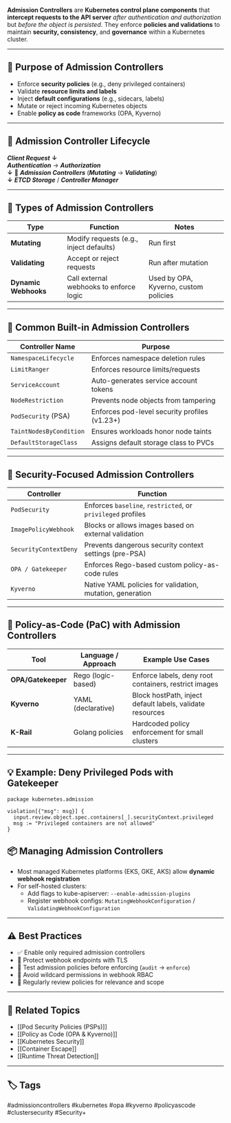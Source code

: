 **Admission Controllers** are **Kubernetes control plane components** that **intercept requests to the API server** *after authentication and authorization* but *before the object is persisted*. They enforce **policies and validations** to maintain **security, consistency**, and **governance** within a Kubernetes cluster.

---

## 🎯 Purpose of Admission Controllers

- Enforce **security policies** (e.g., deny privileged containers)
- Validate **resource limits and labels**
- Inject **default configurations** (e.g., sidecars, labels)
- Mutate or reject incoming Kubernetes objects
- Enable **policy as code** frameworks (OPA, Kyverno)

---

## 🔁 Admission Controller Lifecycle

***Client Request*** 
**↓**  
***Authentication*** → ***Authorization***  
**↓**
📩 ***Admission Controllers*** (***Mutating*** → ***Validating***)  
**↓**
***ETCD Storage*** / ***Controller Manager***


---

## 🔧 Types of Admission Controllers

| Type              | Function                                | Notes                                |
|-------------------|-----------------------------------------|--------------------------------------|
| **Mutating**      | Modify requests (e.g., inject defaults) | Run first                            |
| **Validating**    | Accept or reject requests                | Run after mutation                   |
| **Dynamic Webhooks**| Call external webhooks to enforce logic | Used by OPA, Kyverno, custom policies|

---

## 🧱 Common Built-in Admission Controllers

| Controller Name              | Purpose                                              |
|------------------------------|------------------------------------------------------|
| `NamespaceLifecycle`         | Enforces namespace deletion rules                   |
| `LimitRanger`                | Enforces resource limits/requests                   |
| `ServiceAccount`             | Auto-generates service account tokens               |
| `NodeRestriction`            | Prevents node objects from tampering                |
| `PodSecurity` (PSA)          | Enforces pod-level security profiles (v1.23+)       |
| `TaintNodesByCondition`      | Ensures workloads honor node taints                 |
| `DefaultStorageClass`        | Assigns default storage class to PVCs               |

---

## 🔐 Security-Focused Admission Controllers

| Controller            | Function                                               |
|-----------------------|--------------------------------------------------------|
| `PodSecurity`         | Enforces `baseline`, `restricted`, or `privileged` profiles |
| `ImagePolicyWebhook`  | Blocks or allows images based on external validation   |
| `SecurityContextDeny` | Prevents dangerous security context settings (pre-PSA) |
| `OPA / Gatekeeper`    | Enforces Rego-based custom policy-as-code rules        |
| `Kyverno`             | Native YAML policies for validation, mutation, generation|

---

## 🧰 Policy-as-Code (PaC) with Admission Controllers

| Tool           | Language / Approach  | Example Use Cases                                 |
|----------------|----------------------|---------------------------------------------------|
| **OPA/Gatekeeper** | Rego (logic-based)   | Enforce labels, deny root containers, restrict images |
| **Kyverno**        | YAML (declarative)   | Block hostPath, inject default labels, validate resources |
| **K-Rail**         | Golang policies      | Hardcoded policy enforcement for small clusters    |

---

## 💡 Example: Deny Privileged Pods with Gatekeeper

```rego
package kubernetes.admission

violation[{"msg": msg}] {
  input.review.object.spec.containers[_].securityContext.privileged
  msg := "Privileged containers are not allowed"
}
```

## 📦 Managing Admission Controllers

- Most managed Kubernetes platforms (EKS, GKE, AKS) allow **dynamic webhook registration**
- For self-hosted clusters:
    - Add flags to kube-apiserver: `--enable-admission-plugins`
    - Register webhook configs: `MutatingWebhookConfiguration` / `ValidatingWebhookConfiguration`

---

## ⚠️ Best Practices

- ✅ Enable only required admission controllers
- 🔐 Protect webhook endpoints with TLS
- 🧪 Test admission policies before enforcing (`audit` → `enforce`)
- 🚫 Avoid wildcard permissions in webhook RBAC
- 🔁 Regularly review policies for relevance and scope

---

## 📎 Related Topics

- [[Pod Security Policies (PSPs)]]
- [[Policy as Code (OPA & Kyverno)]]
- [[Kubernetes Security]]
- [[Container Escape]]
- [[Runtime Threat Detection]]

---

## 🏷 Tags

#admissioncontrollers #kubernetes #opa #kyverno #policyascode #clustersecurity #Security+